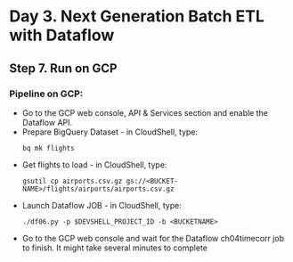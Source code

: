 # Day 3. Next Generation Batch ETL with Dataflow
## Step 7. Run on GCP

### Pipeline on GCP:
* Go to the GCP web console, API & Services section and enable the Dataflow API.
* Prepare BigQuery Dataset - in CloudShell, type:
	```
	bq mk flights
	``` 
* Get flights to load - in CloudShell, type:
	```
	gsutil cp airports.csv.gz gs://<BUCKET-NAME>/flights/airports/airports.csv.gz
	``` 
* Launch Dataflow JOB - in CloudShell, type:
	```
	./df06.py -p $DEVSHELL_PROJECT_ID -b <BUCKETNAME> 
	``` 
* Go to the GCP web console and wait for the Dataflow ch04timecorr job to finish. It might take several minutes to complete
